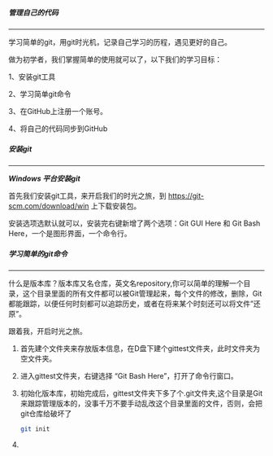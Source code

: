 ##### 管理自己的代码

------

学习简单的git，用git时光机，记录自己学习的历程，遇见更好的自己。

做为初学者，我们掌握简单的使用就可以了，以下我们的学习目标：

1、安装git工具

2、学习简单git命令

3、在GitHub上注册一个账号。

4、将自己的代码同步到GitHub

##### 安装git

------

***Windows 平台安装git***

首先我们安装git工具，来开启我们的时光之旅，到 https://git-scm.com/download/win 上下载安装包。

安装选项选默认就可以，安装完右键新增了两个选项：Git GUI Here  和  Git Bash Here，一个是图形界面，一个命令行。



##### 学习简单的git命令

------

什么是版本库？版本库又名仓库，英文名repository,你可以简单的理解一个目录，这个目录里面的所有文件都可以被Git管理起来，每个文件的修改，删除，Git都能跟踪，以便任何时刻都可以追踪历史，或者在将来某个时刻还可以将文件”还原”。

跟着我，开启时光之旅。

1. 首先建个文件夹来存放版本信息，在D盘下建个gittest文件夹，此时文件夹为空文件夹。

2. 进入gittest文件夹，右键选择 “Git Bash Here”，打开了命令行窗口。

3. 初始化版本库，初始完成后，gittest文件夹下多了个.git文件夹,这个目录是Git来跟踪管理版本的，没事千万不要手动乱改这个目录里面的文件，否则，会把git仓库给破坏了

   ```bash
   git init
   ```

4.

